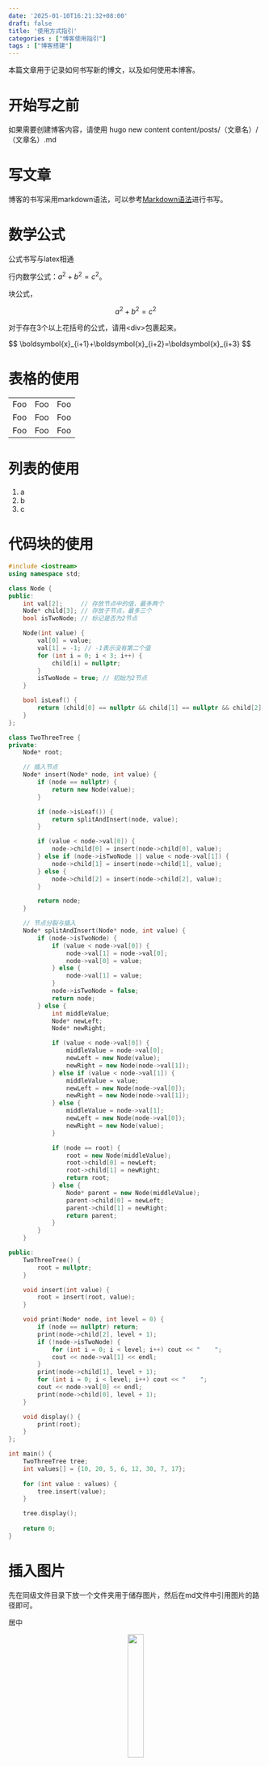 ```yaml
---
date: '2025-01-10T16:21:32+08:00'
draft: false
title: '使用方式指引'
categories : ["博客使用指引"]
tags : ["博客搭建"]
---
```


本篇文章用于记录如何书写新的博文，以及如何使用本博客。

# 开始写之前

如果需要创建博客内容，请使用 hugo new content content/posts/（文章名）/（文章名）.md

# 写文章

博客的书写采用markdown语法，可以参考[Markdown语法](https://markdown.com.cn/basic-syntax/)进行书写。

# 数学公式

公式书写与latex相通

行内数学公式：$a^2 + b^2 = c^2$。

块公式，

$$
a^2 + b^2 = c^2
$$

对于存在3个以上花括号的公式，请用\<div>包裹起来。
<div>
$$
\boldsymbol{x}_{i+1}+\boldsymbol{x}_{i+2}=\boldsymbol{x}_{i+3}
$$
</div>

# 表格的使用

<table>
    <tr>
        <td>Foo</td>
        <td>Foo</td>
        <td>Foo</td>
    </tr>
    <tr>
        <td>Foo</td>
        <td>Foo</td>
        <td>Foo</td>
    </tr>
    <tr>
        <td>Foo</td>
        <td>Foo</td>
        <td>Foo</td>
    </tr>
</table>

# 列表的使用
1. a
2. b
3. c

# 代码块的使用

```cpp
#include <iostream>
using namespace std;

class Node {
public:
    int val[2];     // 存放节点中的值，最多两个
    Node* child[3]; // 存放子节点，最多三个
    bool isTwoNode; // 标记是否为2节点

    Node(int value) {
        val[0] = value;
        val[1] = -1; // -1表示没有第二个值
        for (int i = 0; i < 3; i++) {
            child[i] = nullptr;
        }
        isTwoNode = true; // 初始为2节点
    }

    bool isLeaf() {
        return (child[0] == nullptr && child[1] == nullptr && child[2] == nullptr);
    }
};

class TwoThreeTree {
private:
    Node* root;

    // 插入节点
    Node* insert(Node* node, int value) {
        if (node == nullptr) {
            return new Node(value);
        }

        if (node->isLeaf()) {
            return splitAndInsert(node, value);
        }

        if (value < node->val[0]) {
            node->child[0] = insert(node->child[0], value);
        } else if (node->isTwoNode || value < node->val[1]) {
            node->child[1] = insert(node->child[1], value);
        } else {
            node->child[2] = insert(node->child[2], value);
        }

        return node;
    }

    // 节点分裂与插入
    Node* splitAndInsert(Node* node, int value) {
        if (node->isTwoNode) {
            if (value < node->val[0]) {
                node->val[1] = node->val[0];
                node->val[0] = value;
            } else {
                node->val[1] = value;
            }
            node->isTwoNode = false;
            return node;
        } else {
            int middleValue;
            Node* newLeft;
            Node* newRight;

            if (value < node->val[0]) {
                middleValue = node->val[0];
                newLeft = new Node(value);
                newRight = new Node(node->val[1]);
            } else if (value < node->val[1]) {
                middleValue = value;
                newLeft = new Node(node->val[0]);
                newRight = new Node(node->val[1]);
            } else {
                middleValue = node->val[1];
                newLeft = new Node(node->val[0]);
                newRight = new Node(value);
            }

            if (node == root) {
                root = new Node(middleValue);
                root->child[0] = newLeft;
                root->child[1] = newRight;
                return root;
            } else {
                Node* parent = new Node(middleValue);
                parent->child[0] = newLeft;
                parent->child[1] = newRight;
                return parent;
            }
        }
    }

public:
    TwoThreeTree() {
        root = nullptr;
    }

    void insert(int value) {
        root = insert(root, value);
    }

    void print(Node* node, int level = 0) {
        if (node == nullptr) return;
        print(node->child[2], level + 1);
        if (!node->isTwoNode) {
            for (int i = 0; i < level; i++) cout << "    ";
            cout << node->val[1] << endl;
        }
        print(node->child[1], level + 1);
        for (int i = 0; i < level; i++) cout << "    ";
        cout << node->val[0] << endl;
        print(node->child[0], level + 1);
    }

    void display() {
        print(root);
    }
};

int main() {
    TwoThreeTree tree;
    int values[] = {10, 20, 5, 6, 12, 30, 7, 17};
    
    for (int value : values) {
        tree.insert(value);
    }

    tree.display();
    
    return 0;
}

```
# 插入图片

先在同级文件目录下放一个文件夹用于储存图片，然后在md文件中引用图片的路径即可。

居中
<center><img src="../pics/flower.png" width="25%"/></center>
不居中
<img src="../pics/flower.png" width="25%"/>

# 参考文献

[图片插入](https://www.yuweihung.com/posts/2021/hugo-blog-picture/)

[图片插入](https://lysandert.github.io/posts/blog/blog_insert_pic/)

[建站指南视频](https://www.bilibili.com/video/BV1pRYPetEWy/)

[建站指南文档](https://sonnycalcr.github.io/posts/build-a-blog-using-hugo-papermod-github-pages/)

[参考（代码见同名仓库）](https://sonnycalcr.github.io)